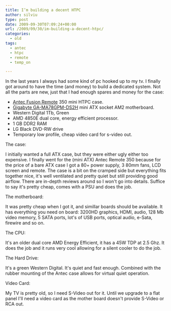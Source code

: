 ```yaml
---
title: I’m building a decent HTPC
author: silviu
type: post
date: 2009-09-30T07:09:24+00:00
url: /2009/09/30/im-building-a-decent-htpc/
categories:
  - old
tags:
  - antec
  - htpc
  - remote
  - temp_on

---
```

In the last years I always had some kind of pc hooked up to my tv. I finally got around to have the time (and money) to build a dedicated system. Not all the parts are new, just that I had enough spares and money for the case:

  * [Antec Fusion Remote](http://www.antec.com/Detail.bok?no=625) 350 mini HTPC case.
  * [Gigabyte GA-MA78GPM-DS2H](http://www.gigabyte.com.tw/Products/Motherboard/Products_Overview.aspx?ProductID=2859) mini ATX socket AM2 motherboard.
  * Western Digital 1Tb, Green
  * AMD 4850E dual core, energy efficient processor.
  * 1 GB DDR2 RAM
  * LG Black DVD-RW drive
  * Temporary low profile, cheap video card for s-video out.

The case:

I initially wanted a full ATX case, but they were either ugly either too expensive. I finally went for the (mini ATX) Antec Remote 350 because for the price of a bare ATX case I got a 80+ power supply, 3 80mm fans, LCD screen and remote. The case is a bit on the cramped side but everything fits together nice, it's well ventilated and pretty quiet but still providing good airflow. There are in-depth reviews around so I won't go into details. Suffice to say it's pretty cheap, comes with a PSU and does the job.

The motherboard:

It was pretty cheap when I got it, and simillar boards should be available. It has everything you need on board: 3200HD graphics, HDMI, audio, 128 Mb video memory, 5 SATA ports, lot's of USB ports, optical audio, e-Sata, firewire and so on.

The CPU:

It's an older dual core AMD Energy Efficient, it has a 45W TDP at 2.5 Ghz. It does the job and it runs very cool allowing for a silent cooler to do the job.

The Hard Drive:

It's a green Western Digital. It's quiet and fast enough. Combined with the rubber mounting of the Antec case allows for virtual quiet operation.

Video Card:

My TV is pretty old, so I need S-Video out for it. Until we upgrade to a flat panel I'll need a video card as the mother board doesn't provide S-Video or RCA out.